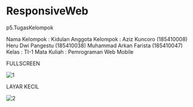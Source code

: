 # ResponsiveWeb
p5.TugasKelompok

Nama Kelompok		: Kidulan
Anggota Kelompok	: Aziz Kuncoro (185410008)
					  Heru Dwi Pangestu (185410038)
					  Muhammad Arkan Farista (185410047)
Kelas				: TI-1
Mata Kuliah			: Pemrograman Web Mobile

FULLSCREEN

![1](https://user-images.githubusercontent.com/70943455/112325093-f920ae00-8ce5-11eb-9bbd-e1d84eb3ff4f.png)

LAYAR KECIL

![2](https://user-images.githubusercontent.com/70943455/112325100-faea7180-8ce5-11eb-9f17-57d0f93e421c.png)